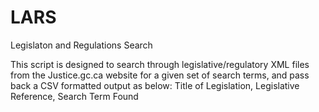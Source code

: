 # LARS
Legislaton and Regulations Search

This script is designed to search through legislative/regulatory XML files from the Justice.gc.ca website for a given 
set of search terms, and pass back a CSV formatted output as below:
Title of Legislation, Legislative Reference, Search Term Found
